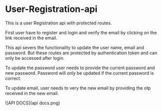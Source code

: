 # User-Registration-api

This is a user Registration api with protected routes.

First user have to register and login and verify the email by clicking on the link received in the email.

This api severs the functionality to update the user name, email and password. But these routes are protected by authentication token and can only be accessed after login.

To update the password user needs to provide the current password and new password. Password will only be updated if the current password is correct.

To update email, user needs to very the new email by providing the otp received in the new email.

![API DOCS](api docs.png)

